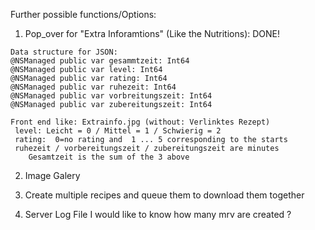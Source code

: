 
Further possible functions/Options:


 1.  Pop_over for "Extra Inforamtions" (Like the Nutritions): DONE!

    Data structure for JSON:
    @NSManaged public var gesammtzeit: Int64
    @NSManaged public var level: Int64
    @NSManaged public var rating: Int64
    @NSManaged public var ruhezeit: Int64
    @NSManaged public var vorbreitungszeit: Int64
    @NSManaged public var zubereitungszeit: Int64
   
    Front end like: Extrainfo.jpg (without: Verlinktes Rezept)
     level: Leicht = 0 / Mittel = 1 / Schwierig = 2
     rating:  0=no rating and  1 ... 5 corresponding to the starts
     ruhezeit / vorbereitungszeit / zubereitungszeit are minutes
        Gesamtzeit is the sum of the 3 above
   

2.  Image Galery

3.  Create multiple recipes and queue them to download them together

4.  Server Log File
      I would like to know how many mrv are created ?